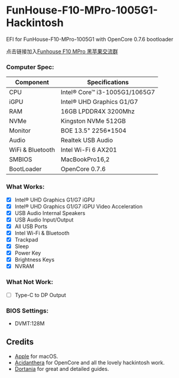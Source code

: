 # FunHouse-F10-MPro-1005G1-Hackintosh
EFI for FunHouse-F10-MPro-1005G1 with OpenCore 0.7.6 bootloader  

点击链接加入[Funhouse F10 MPro 黑苹果交流群](https://jq.qq.com/?_wv=1027&k=v9za1jFA)

### Computer Spec:

| Component        | Specifications                         |
| ---------------- | ---------------------------------------|
| CPU              | Intel® Core™ i3-1005G1/1065G7          |
| iGPU             | Intel® UHD Graphics G1/G7              |
| RAM              | 16GB LPDDR4X 3200Mhz                   |
| NVMe             | Kingston NVMe 512GB                    |
| Monitor          | BOE 13.5" 2256*1504                    |
| Audio            | Realtek USB Audio                      |
| WiFi & Bluetooth | Intel Wi-Fi 6 AX201                    |
| SMBIOS           | MacBookPro16,2                         |
| BootLoader       | OpenCore 0.7.6                         |

### What Works:

- [x] Intel® UHD Graphics G1/G7 iGPU
- [x] Intel® UHD Graphics G1/G7 iGPU Video Acceleration
- [x] USB Audio Internal Speakers
- [x] USB Audio Input/Output
- [x] All USB Ports
- [x] Intel Wi-Fi & Bluetooth
- [x] Trackpad
- [x] Sleep
- [x] Power Key
- [x] Brightness Keys
- [x] NVRAM

### What Not Work:

- [ ] Type-C to DP Output

### BIOS Settings:

* DVMT:128M

## Credits

- [Apple](https://apple.com) for macOS.
- [Acidanthera](https://github.com/acidanthera) for OpenCore and all the lovely hackintosh work.
- [Dortania](https://github.com/dortania) for great and detailed guides.

